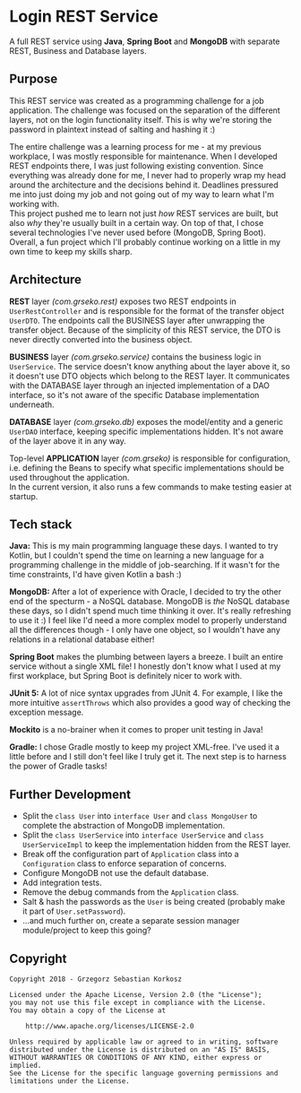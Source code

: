 # Login REST Service
A full REST service using **Java**, **Spring Boot** and **MongoDB** with separate REST, Business and Database layers.

## Purpose
This REST service was created as a programming challenge for a job application. The challenge was focused on the separation of the different layers, not on the login functionality itself. This is why we're storing the password in plaintext instead of salting and hashing it :)

The entire challenge was a learning process for me - at my previous workplace, I was mostly responsible for maintenance. When I developed REST endpoints there, I was just following existing convention. Since everything was already done for me, I never had to properly wrap my head around the architecture and the decisions behind it. Deadlines pressured me into just doing my job and not going out of my way to learn what I'm working with.  
This project pushed me to learn not just *how* REST services are built, but also *why* they're usually built in a certain way. On top of that, I chose several technologies I've never used before (MongoDB, Spring Boot).  
Overall, a fun project which I'll probably continue working on a little in my own time to keep my skills sharp.

## Architecture
**REST** layer *(com.grseko.rest)* exposes two REST endpoints in `UserRestController` and is responsible for the format of the transfer object `UserDTO`. The endpoints call the BUSINESS layer after unwrapping the transfer object. Because of the simplicity of this REST service, the DTO is never directly converted into the business object.

**BUSINESS** layer *(com.grseko.service)* contains the business logic in `UserService`. The service doesn't know anything about the layer above it, so it doesn't use DTO objects which belong to the REST layer. It communicates with the DATABASE layer through an injected implementation of a DAO interface, so it's not aware of the specific Database implementation underneath.
 
**DATABASE** layer *(com.grseko.db)* exposes the model/entity and a generic `UserDAO` interface, keeping specific implementations hidden. It's not aware of the layer above it in any way.  

Top-level **APPLICATION** layer *(com.grseko)* is responsible for configuration, i.e. defining the Beans to specify what specific implementations should be used throughout the application.  
In the current version, it also runs a few commands to make testing easier at startup.

## Tech stack
**Java:** This is my main programming language these days. I wanted to try Kotlin, but I couldn't spend the time on learning a new language for a programming challenge in the middle of job-searching. If it wasn't for the time constraints, I'd have given Kotlin a bash :)

**MongoDB:** After a lot of experience with Oracle, I decided to try the other end of the specturm - a NoSQL database. MongoDB is *the* NoSQL database these days, so I didn't spend much time thinking it over. It's really refreshing to use it :) I feel like I'd need a more complex model to properly understand all the differences though - I only have one object, so I wouldn't have any relations in a relational database either!
  
**Spring Boot** makes the plumbing between layers a breeze. I built an entire service without a single XML file! I honestly don't know what I used at my first workplace, but Spring Boot is definitely nicer to work with.

**JUnit 5:** A lot of nice syntax upgrades from JUnit 4. For example, I like the more intuitive `assertThrows` which also provides a good way of checking the exception message.

**Mockito** is a no-brainer when it comes to proper unit testing in Java!

**Gradle:** I chose Gradle mostly to keep my project XML-free. I've used it a little before and I still don't feel like I truly get it. The next step is to harness the power of Gradle tasks!

## Further Development
* Split the `class User` into `interface User` and `class MongoUser` to complete the abstraction of MongoDB implementation.
* Split the `class UserService` into `interface UserService` and `class UserServiceImpl` to keep the implementation hidden from the REST layer.
* Break off the configuration part of `Application` class into a `Configuration` class to enforce separation of concerns.
* Configure MongoDB not use the default database.
* Add integration tests.
* Remove the debug commands from the `Application` class.
* Salt & hash the passwords as the `User` is being created (probably make it part of `User.setPassword`).
* ...and much further on, create a separate session manager module/project to keep this going?

## Copyright
````
Copyright 2018 - Grzegorz Sebastian Korkosz

Licensed under the Apache License, Version 2.0 (the "License");
you may not use this file except in compliance with the License.
You may obtain a copy of the License at

    http://www.apache.org/licenses/LICENSE-2.0

Unless required by applicable law or agreed to in writing, software
distributed under the License is distributed on an "AS IS" BASIS,
WITHOUT WARRANTIES OR CONDITIONS OF ANY KIND, either express or implied.
See the License for the specific language governing permissions and
limitations under the License.
````
